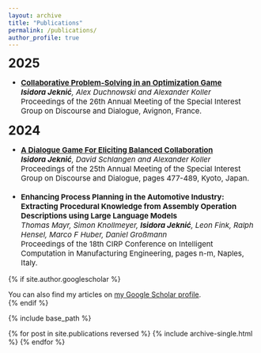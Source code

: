 ```yaml
---
layout: archive
title: "Publications"
permalink: /publications/
author_profile: true
---
```

<span style="font-size: 25px"> <strong> 2025 </strong></span>
<!-- ## 2025 -->

<ul  style="font-size: 15px">
    <li>
        <a href="https://arxiv.org/abs/2505.15490"><strong>Collaborative Problem-Solving in an Optimization Game</strong></a><br>
        <em><strong>Isidora Jeknić</strong>, Alex Duchnowski and Alexander Koller</em><br>
        Proceedings of the 26th Annual Meeting of the Special Interest Group on Discourse and Dialogue, Avignon, France.
    </li>
</ul>

<span style="font-size: 25px"> <strong> 2024 </strong></span>
<!-- ## 2024 -->

<ul  style="font-size: 15px">
    <li>
        <a href="https://coli-saar.github.io/balancedcollab"><strong>A Dialogue Game For Eliciting Balanced Collaboration</strong></a><br>
        <em><strong>Isidora Jeknić</strong>, David Schlangen and Alexander Koller</em><br>
        Proceedings of the 25th Annual Meeting of the Special Interest Group on Discourse and Dialogue, pages 477-489, Kyoto, Japan.
    </li>
    <br>
    <li>
        <strong>Enhancing Process Planning in the Automotive Industry: Extracting Procedural Knowledge from Assembly Operation Descriptions using Large Language Models</strong><br>
        <em>Thomas Mayr, Simon Knollmeyer, <strong>Isidora Jeknić</strong>, Leon Fink, Ralph Hensel, Marco F Huber, Daniel Großmann</em><br>
        Proceedings of the 18th CIRP Conference on Intelligent Computation in Manufacturing Engineering, pages n-m, Naples, Italy.
    </li>
</ul>



<!-- - [**A Dialogue Game For Eliciting Balanced Collaboration**](https://coli-saar.github.io/balancedcollab)<br>
***Isidora Jeknić**, David Schlangen and Alexander Koller*<br>
Proceedings of the 25th Annual Meeting of the Special Interest Group on Discourse and Dialogue, pages 477-489, Kyoto, Japan.  <br>


- **Enhancing Process Planning in the Automotive Industry: Extracting Procedural Knowledge from Assembly Operation Descriptions using Large Language Models** <br>
*Thomas Mayr, Simon Knollmeyer, **Isidora Jeknić**, Leon Fink, Ralph Hensel, Marco F Huber, Daniel Großmann*<br>
Proceedings of the 18th CIRP Conference on Intelligent Computation in Manufacturing Engineering, pages n-m, Naples, Italy.  <br> -->


{% if site.author.googlescholar %}
  <div class="wordwrap">You can also find my articles on <a href="{{site.author.googlescholar}}">my Google Scholar profile</a>.</div>
{% endif %}

{% include base_path %}

{% for post in site.publications reversed %}
  {% include archive-single.html %}
{% endfor %}
